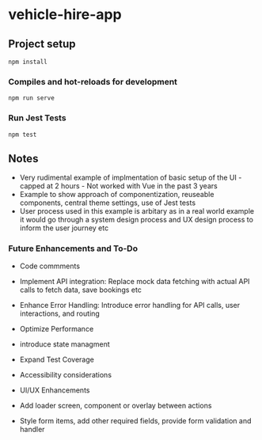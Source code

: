 # vehicle-hire-app

## Project setup

```
npm install
```

### Compiles and hot-reloads for development

```
npm run serve
```

### Run Jest Tests

```
npm test
```

## Notes

- Very rudimental example of implmentation of basic setup of the UI - capped at 2 hours - Not worked with Vue in the past 3 years
- Example to show approach of componentization, reuseable components, central theme settings, use of Jest tests
- User process used in this example is arbitary as in a real world example it would go through a system design process and UX design process to inform the user journey etc

### Future Enhancements and To-Do

- Code commments
- Implement API integration: Replace mock data fetching with actual API calls to fetch data, save bookings etc
- Enhance Error Handling: Introduce error handling for API calls, user interactions, and routing
- Optimize Performance
- introduce state managment
- Expand Test Coverage
- Accessibility considerations
- UI/UX Enhancements

- Add loader screen, component or overlay between actions
- Style form items, add other required fields, provide form validation and handler
